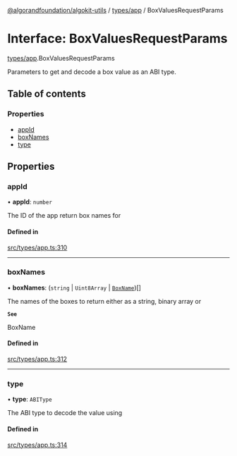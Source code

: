 [@algorandfoundation/algokit-utils](../README.md) / [types/app](../modules/types_app.md) / BoxValuesRequestParams

# Interface: BoxValuesRequestParams

[types/app](../modules/types_app.md).BoxValuesRequestParams

Parameters to get and decode a box value as an ABI type.

## Table of contents

### Properties

- [appId](types_app.BoxValuesRequestParams.md#appid)
- [boxNames](types_app.BoxValuesRequestParams.md#boxnames)
- [type](types_app.BoxValuesRequestParams.md#type)

## Properties

### appId

• **appId**: `number`

The ID of the app return box names for

#### Defined in

[src/types/app.ts:310](https://github.com/algorandfoundation/algokit-utils-ts/blob/main/src/types/app.ts#L310)

___

### boxNames

• **boxNames**: (`string` \| `Uint8Array` \| [`BoxName`](types_app.BoxName.md))[]

The names of the boxes to return either as a string, binary array or

**`See`**

BoxName

#### Defined in

[src/types/app.ts:312](https://github.com/algorandfoundation/algokit-utils-ts/blob/main/src/types/app.ts#L312)

___

### type

• **type**: `ABIType`

The ABI type to decode the value using

#### Defined in

[src/types/app.ts:314](https://github.com/algorandfoundation/algokit-utils-ts/blob/main/src/types/app.ts#L314)
